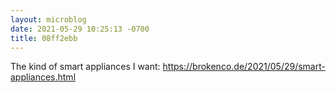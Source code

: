 ```yaml
---
layout: microblog
date: 2021-05-29 10:25:13 -0700
title: 08ff2ebb
---
```

The kind of smart appliances I want: https://brokenco.de/2021/05/29/smart-appliances.html
